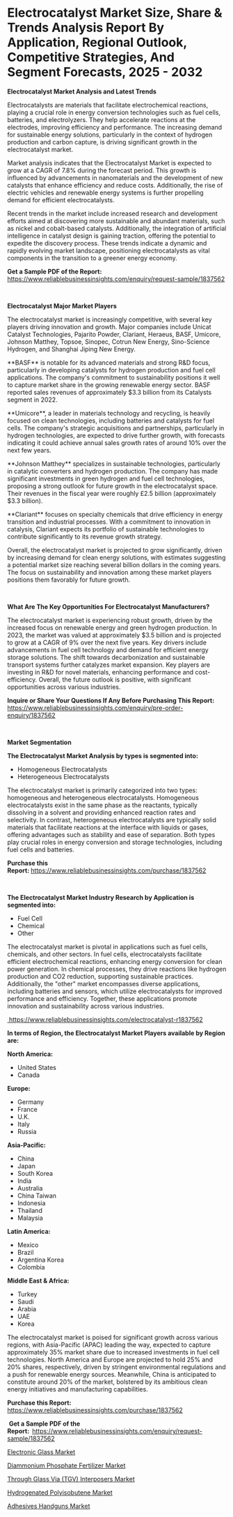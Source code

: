 <p><h1>Electrocatalyst Market Size, Share & Trends Analysis Report By Application, Regional Outlook, Competitive Strategies, And Segment Forecasts, 2025 - 2032</h1></p><p><strong>Electrocatalyst Market Analysis and Latest Trends</strong></p>
<p><p>Electrocatalysts are materials that facilitate electrochemical reactions, playing a crucial role in energy conversion technologies such as fuel cells, batteries, and electrolyzers. They help accelerate reactions at the electrodes, improving efficiency and performance. The increasing demand for sustainable energy solutions, particularly in the context of hydrogen production and carbon capture, is driving significant growth in the electrocatalyst market.</p><p>Market analysis indicates that the Electrocatalyst Market is expected to grow at a CAGR of 7.8% during the forecast period. This growth is influenced by advancements in nanomaterials and the development of new catalysts that enhance efficiency and reduce costs. Additionally, the rise of electric vehicles and renewable energy systems is further propelling demand for efficient electrocatalysts.</p><p>Recent trends in the market include increased research and development efforts aimed at discovering more sustainable and abundant materials, such as nickel and cobalt-based catalysts. Additionally, the integration of artificial intelligence in catalyst design is gaining traction, offering the potential to expedite the discovery process. These trends indicate a dynamic and rapidly evolving market landscape, positioning electrocatalysts as vital components in the transition to a greener energy economy.</p></p>
<p><strong>Get a Sample PDF of the Report:&nbsp;</strong> <a href="https://www.reliablebusinessinsights.com/enquiry/request-sample/1837562?utm_campaign=115&utm_medium=2&utm_source=Github&utm_content=ia&utm_term=30012025&utm_id=electrocatalyst">https://www.reliablebusinessinsights.com/enquiry/request-sample/1837562</a></p>
<p>&nbsp;</p>
<p><strong>Electrocatalyst Major Market Players</strong></p>
<p><p>The electrocatalyst market is increasingly competitive, with several key players driving innovation and growth. Major companies include Unicat Catalyst Technologies, Pajarito Powder, Clariant, Heraeus, BASF, Umicore, Johnson Matthey, Topsoe, Sinopec, Cotrun New Energy, Sino-Science Hydrogen, and Shanghai Jiping New Energy.</p><p>**BASF** is notable for its advanced materials and strong R&D focus, particularly in developing catalysts for hydrogen production and fuel cell applications. The company's commitment to sustainability positions it well to capture market share in the growing renewable energy sector. BASF reported sales revenues of approximately $3.3 billion from its Catalysts segment in 2022.</p><p>**Umicore**, a leader in materials technology and recycling, is heavily focused on clean technologies, including batteries and catalysts for fuel cells. The company's strategic acquisitions and partnerships, particularly in hydrogen technologies, are expected to drive further growth, with forecasts indicating it could achieve annual sales growth rates of around 10% over the next few years.</p><p>**Johnson Matthey** specializes in sustainable technologies, particularly in catalytic converters and hydrogen production. The company has made significant investments in green hydrogen and fuel cell technologies, proposing a strong outlook for future growth in the electrocatalyst space. Their revenues in the fiscal year were roughly £2.5 billion (approximately $3.3 billion).</p><p>**Clariant** focuses on specialty chemicals that drive efficiency in energy transition and industrial processes. With a commitment to innovation in catalysis, Clariant expects its portfolio of sustainable technologies to contribute significantly to its revenue growth strategy.</p><p>Overall, the electrocatalyst market is projected to grow significantly, driven by increasing demand for clean energy solutions, with estimates suggesting a potential market size reaching several billion dollars in the coming years. The focus on sustainability and innovation among these market players positions them favorably for future growth.</p></p>
<p>&nbsp;</p>
<p><strong>What Are The Key Opportunities For Electrocatalyst Manufacturers?</strong></p>
<p><p>The electrocatalyst market is experiencing robust growth, driven by the increased focus on renewable energy and green hydrogen production. In 2023, the market was valued at approximately $3.5 billion and is projected to grow at a CAGR of 9% over the next five years. Key drivers include advancements in fuel cell technology and demand for efficient energy storage solutions. The shift towards decarbonization and sustainable transport systems further catalyzes market expansion. Key players are investing in R&D for novel materials, enhancing performance and cost-efficiency. Overall, the future outlook is positive, with significant opportunities across various industries.</p></p>
<p><strong>Inquire or Share Your Questions If Any Before Purchasing This Report:</strong> <a href="https://www.reliablebusinessinsights.com/enquiry/pre-order-enquiry/1837562?utm_campaign=115&utm_medium=2&utm_source=Github&utm_content=ia&utm_term=30012025&utm_id=electrocatalyst">https://www.reliablebusinessinsights.com/enquiry/pre-order-enquiry/1837562</a></p>
<p>&nbsp;</p>
<p><strong>Market Segmentation</strong></p>
<p><strong>The Electrocatalyst Market Analysis by types is segmented into:</strong></p>
<p><ul><li>Homogeneous Electrocatalysts</li><li>Heterogeneous Electrocatalysts</li></ul></p>
<p><p>The electrocatalyst market is primarily categorized into two types: homogeneous and heterogeneous electrocatalysts. Homogeneous electrocatalysts exist in the same phase as the reactants, typically dissolving in a solvent and providing enhanced reaction rates and selectivity. In contrast, heterogeneous electrocatalysts are typically solid materials that facilitate reactions at the interface with liquids or gases, offering advantages such as stability and ease of separation. Both types play crucial roles in energy conversion and storage technologies, including fuel cells and batteries.</p></p>
<p><strong>Purchase this Report:&nbsp;</strong><a href="https://www.reliablebusinessinsights.com/purchase/1837562?utm_campaign=115&utm_medium=2&utm_source=Github&utm_content=ia&utm_term=30012025&utm_id=electrocatalyst">https://www.reliablebusinessinsights.com/purchase/1837562</a></p>
<p>&nbsp;</p>
<p><strong>The Electrocatalyst Market Industry Research by Application is segmented into:</strong></p>
<p><ul><li>Fuel Cell</li><li>Chemical</li><li>Other</li></ul></p>
<p><p>The electrocatalyst market is pivotal in applications such as fuel cells, chemicals, and other sectors. In fuel cells, electrocatalysts facilitate efficient electrochemical reactions, enhancing energy conversion for clean power generation. In chemical processes, they drive reactions like hydrogen production and CO2 reduction, supporting sustainable practices. Additionally, the "other" market encompasses diverse applications, including batteries and sensors, which utilize electrocatalysts for improved performance and efficiency. Together, these applications promote innovation and sustainability across various industries.</p></p>
<p><a href="https://www.reliablebusinessinsights.com/electrocatalyst-r1837562?utm_campaign=115&utm_medium=2&utm_source=Github&utm_content=ia&utm_term=30012025&utm_id=electrocatalyst">&nbsp;https://www.reliablebusinessinsights.com/electrocatalyst-r1837562</a></p>
<p><strong>In terms of Region, the Electrocatalyst Market Players available by Region are:</strong></p>
<p>
    <p> <strong> North America: </strong>
        <ul>
            <li>United States</li>
            <li>Canada</li>
        </ul>
        </p> 
    <p> <strong> Europe: </strong>
        <ul>
            <li>Germany</li>
            <li>France</li>
            <li>U.K.</li>
            <li>Italy</li>
            <li>Russia</li>
        </ul>
        </p> 
    <p> <strong> Asia-Pacific: </strong>
        <ul>
            <li>China</li>
            <li>Japan</li>
            <li>South Korea</li>
            <li>India</li>
            <li>Australia</li>
            <li>China Taiwan</li>
            <li>Indonesia</li>
            <li>Thailand</li>
            <li>Malaysia</li>
        </ul>
        </p> 
    <p> <strong> Latin America: </strong>
        <ul>
            <li>Mexico</li>
            <li>Brazil</li>
            <li>Argentina Korea</li>
            <li>Colombia</li>
        </ul>
        </p> 
    <p> <strong> Middle East & Africa: </strong>
        <ul>
            <li>Turkey</li>
            <li>Saudi</li>
            <li>Arabia</li>
            <li>UAE</li>
            <li>Korea</li>
        </ul>
    </p>
    </p>
<p><p>The electrocatalyst market is poised for significant growth across various regions, with Asia-Pacific (APAC) leading the way, expected to capture approximately 35% market share due to increased investments in fuel cell technologies. North America and Europe are projected to hold 25% and 20% shares, respectively, driven by stringent environmental regulations and a push for renewable energy sources. Meanwhile, China is anticipated to constitute around 20% of the market, bolstered by its ambitious clean energy initiatives and manufacturing capabilities.</p></p>
<p><strong>Purchase this Report: </strong><a href="https://www.reliablebusinessinsights.com/purchase/1837562?utm_campaign=115&utm_medium=2&utm_source=Github&utm_content=ia&utm_term=30012025&utm_id=electrocatalyst">https://www.reliablebusinessinsights.com/purchase/1837562</a></p>
<p>&nbsp;<strong>Get a Sample PDF of the Report:&nbsp;&nbsp;</strong><a href="https://www.reliablebusinessinsights.com/enquiry/request-sample/1837562?utm_campaign=115&utm_medium=2&utm_source=Github&utm_content=ia&utm_term=30012025&utm_id=electrocatalyst">https://www.reliablebusinessinsights.com/enquiry/request-sample/1837562</a></p>
<p><strong></strong></p>
<p><p><a href="https://github.com/Chiragrp22/Market-Research-Report-List-7/blob/main/electronic-glass-market.md?utm_campaign=115&utm_medium=2&utm_source=Github&utm_content=ia&utm_term=30012025&utm_id=electrocatalyst">Electronic Glass Market</a></p><p><a href="https://github.com/leyesamilej/Market-Research-Report-List-1/blob/main/diammonium-phosphate-fertilizer-market.md?utm_campaign=115&utm_medium=2&utm_source=Github&utm_content=ia&utm_term=30012025&utm_id=electrocatalyst">Diammonium Phosphate Fertilizer Market</a></p><p><a href="https://www.linkedin.com/pulse/through-glass-via-tgv-interposers-market-research-report-narte?utm_campaign=115&utm_medium=2&utm_source=Github&utm_content=ia&utm_term=30012025&utm_id=electrocatalyst">Through Glass Via (TGV) Interposers Market</a></p><p><a href="https://www.linkedin.com/pulse/market-dynamics-hydrogenated-polyisobutene-69-growth-from-2025-3tyvf?utm_campaign=115&utm_medium=2&utm_source=Github&utm_content=ia&utm_term=30012025&utm_id=electrocatalyst">Hydrogenated Polyisobutene Market</a></p><p><a href="https://www.linkedin.com/pulse/explore-adhesives-handguns-markets-growth-trajectory-average-vihuc?utm_campaign=115&utm_medium=2&utm_source=Github&utm_content=ia&utm_term=30012025&utm_id=electrocatalyst">Adhesives Handguns Market</a></p></p>